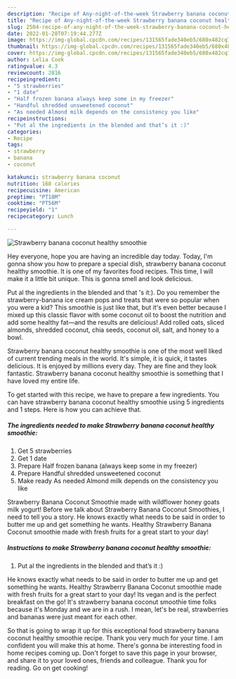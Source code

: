 ```yaml
---
description: "Recipe of Any-night-of-the-week Strawberry banana coconut healthy smoothie"
title: "Recipe of Any-night-of-the-week Strawberry banana coconut healthy smoothie"
slug: 2504-recipe-of-any-night-of-the-week-strawberry-banana-coconut-healthy-smoothie
date: 2022-01-28T07:19:44.277Z
image: https://img-global.cpcdn.com/recipes/131565fade340eb5/680x482cq70/strawberry-banana-coconut-healthy-smoothie-recipe-main-photo.jpg
thumbnail: https://img-global.cpcdn.com/recipes/131565fade340eb5/680x482cq70/strawberry-banana-coconut-healthy-smoothie-recipe-main-photo.jpg
cover: https://img-global.cpcdn.com/recipes/131565fade340eb5/680x482cq70/strawberry-banana-coconut-healthy-smoothie-recipe-main-photo.jpg
author: Lelia Cook
ratingvalue: 4.3
reviewcount: 2816
recipeingredient:
- "5 strawberries"
- "1 date"
- "Half frozen banana always keep some in my freezer"
- "Handful shredded unsweetened coconut"
- "As needed Almond milk depends on the consistency you like"
recipeinstructions:
- "Put al the ingredients in the blended and that’s it :)"
categories:
- Recipe
tags:
- strawberry
- banana
- coconut

katakunci: strawberry banana coconut 
nutrition: 168 calories
recipecuisine: American
preptime: "PT18M"
cooktime: "PT56M"
recipeyield: "1"
recipecategory: Lunch

---
```



![Strawberry banana coconut healthy smoothie](https://img-global.cpcdn.com/recipes/131565fade340eb5/680x482cq70/strawberry-banana-coconut-healthy-smoothie-recipe-main-photo.jpg)

Hey everyone, hope you are having an incredible day today. Today, I'm gonna show you how to prepare a special dish, strawberry banana coconut healthy smoothie. It is one of my favorites food recipes. This time, I will make it a little bit unique. This is gonna smell and look delicious.

Put al the ingredients in the blended and that &#39;s it:). Do you remember the strawberry-banana ice cream pops and treats that were so popular when you were a kid? This smoothie is just like that, but it&#39;s even better because I mixed up this classic flavor with some coconut oil to boost the nutrition and add some healthy fat—and the results are delicious! Add rolled oats, sliced almonds, shredded coconut, chia seeds, coconut oil, salt, and honey to a bowl.

Strawberry banana coconut healthy smoothie is one of the most well liked of current trending meals in the world. It's simple, it is quick, it tastes delicious. It is enjoyed by millions every day. They are fine and they look fantastic. Strawberry banana coconut healthy smoothie is something that I have loved my entire life.


To get started with this recipe, we have to prepare a few ingredients. You can have strawberry banana coconut healthy smoothie using 5 ingredients and 1 steps. Here is how you can achieve that.

<!--inarticleads1-->

##### The ingredients needed to make Strawberry banana coconut healthy smoothie:

1. Get 5 strawberries
1. Get 1 date
1. Prepare Half frozen banana (always keep some in my freezer)
1. Prepare Handful shredded unsweetened coconut
1. Make ready As needed Almond milk depends on the consistency you like


Strawberry Banana Coconut Smoothie made with wildflower honey goats milk yogurt! Before we talk about Strawberry Banana Coconut Smoothies, I need to tell you a story. He knows exactly what needs to be said in order to butter me up and get something he wants. Healthy Strawberry Banana Coconut smoothie made with fresh fruits for a great start to your day! 

<!--inarticleads2-->

##### Instructions to make Strawberry banana coconut healthy smoothie:

1. Put al the ingredients in the blended and that’s it :)


He knows exactly what needs to be said in order to butter me up and get something he wants. Healthy Strawberry Banana Coconut smoothie made with fresh fruits for a great start to your day! Its vegan and is the perfect breakfast on the go! It&#39;s strawberry banana coconut smoothie time folks because it&#39;s Monday and we are in a rush. I mean, let&#39;s be real, strawberries and bananas were just meant for each other. 

So that is going to wrap it up for this exceptional food strawberry banana coconut healthy smoothie recipe. Thank you very much for your time. I am confident you will make this at home. There's gonna be interesting food in home recipes coming up. Don't forget to save this page in your browser, and share it to your loved ones, friends and colleague. Thank you for reading. Go on get cooking!
